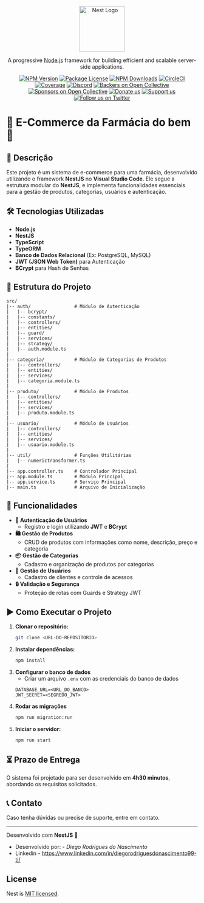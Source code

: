 <p align="center">
  <a href="http://nestjs.com/" target="blank"><img src="https://nestjs.com/img/logo-small.svg" width="120" alt="Nest Logo" /></a>
</p>

[circleci-image]: https://img.shields.io/circleci/build/github/nestjs/nest/master?token=abc123def456
[circleci-url]: https://circleci.com/gh/nestjs/nest

  <p align="center">A progressive <a href="http://nodejs.org" target="_blank">Node.js</a> framework for building efficient and scalable server-side applications.</p>
    <p align="center">
<a href="https://www.npmjs.com/~nestjscore" target="_blank"><img src="https://img.shields.io/npm/v/@nestjs/core.svg" alt="NPM Version" /></a>
<a href="https://www.npmjs.com/~nestjscore" target="_blank"><img src="https://img.shields.io/npm/l/@nestjs/core.svg" alt="Package License" /></a>
<a href="https://www.npmjs.com/~nestjscore" target="_blank"><img src="https://img.shields.io/npm/dm/@nestjs/common.svg" alt="NPM Downloads" /></a>
<a href="https://circleci.com/gh/nestjs/nest" target="_blank"><img src="https://img.shields.io/circleci/build/github/nestjs/nest/master" alt="CircleCI" /></a>
<a href="https://coveralls.io/github/nestjs/nest?branch=master" target="_blank"><img src="https://coveralls.io/repos/github/nestjs/nest/badge.svg?branch=master#9" alt="Coverage" /></a>
<a href="https://discord.gg/G7Qnnhy" target="_blank"><img src="https://img.shields.io/badge/discord-online-brightgreen.svg" alt="Discord"/></a>
<a href="https://opencollective.com/nest#backer" target="_blank"><img src="https://opencollective.com/nest/backers/badge.svg" alt="Backers on Open Collective" /></a>
<a href="https://opencollective.com/nest#sponsor" target="_blank"><img src="https://opencollective.com/nest/sponsors/badge.svg" alt="Sponsors on Open Collective" /></a>
  <a href="https://paypal.me/kamilmysliwiec" target="_blank"><img src="https://img.shields.io/badge/Donate-PayPal-ff3f59.svg" alt="Donate us"/></a>
    <a href="https://opencollective.com/nest#sponsor"  target="_blank"><img src="https://img.shields.io/badge/Support%20us-Open%20Collective-41B883.svg" alt="Support us"></a>
  <a href="https://twitter.com/nestframework" target="_blank"><img src="https://img.shields.io/twitter/follow/nestframework.svg?style=social&label=Follow" alt="Follow us on Twitter"></a>
</p>
  <!--[![Backers on Open Collective](https://opencollective.com/nest/backers/badge.svg)](https://opencollective.com/nest#backer)
  [![Sponsors on Open Collective](https://opencollective.com/nest/sponsors/badge.svg)](https://opencollective.com/nest#sponsor)-->

# 🏥 E-Commerce da Farmácia do bem 💊

## 📌 Descrição
Este projeto é um sistema de e-commerce para uma farmácia, desenvolvido utilizando o framework **NestJS** no **Visual Studio Code**. Ele segue a estrutura modular do **NestJS**, e implementa funcionalidades essenciais para a gestão de produtos, categorias, usuários e autenticação.

## 🛠️ Tecnologias Utilizadas
- **Node.js**
- **NestJS**
- **TypeScript**
- **TypeORM**
- **Banco de Dados Relacional** (Ex: PostgreSQL, MySQL)
- **JWT (JSON Web Token)** para Autenticação
- **BCrypt** para Hash de Senhas

## 📂 Estrutura do Projeto
```
src/
|-- auth/                # Módulo de Autenticação
|   |-- bcrypt/
|   |-- constants/
|   |-- controllers/
|   |-- entities/
|   |-- guard/
|   |-- services/
|   |-- strategy/
|   |-- auth.module.ts
|
|-- categoria/           # Módulo de Categorias de Produtos
|   |-- controllers/
|   |-- entities/
|   |-- services/
|   |-- categoria.module.ts
|
|-- produto/             # Módulo de Produtos
|   |-- controllers/
|   |-- entities/
|   |-- services/
|   |-- produto.module.ts
|
|-- usuario/             # Módulo de Usuários
|   |-- controllers/
|   |-- entities/
|   |-- services/
|   |-- usuario.module.ts
|
|-- util/                # Funções Utilitárias
|   |-- numerictransformer.ts
|
|-- app.controller.ts    # Controlador Principal
|-- app.module.ts        # Módulo Principal
|-- app.service.ts       # Serviço Principal
|-- main.ts              # Arquivo de Inicialização
```

## 🚀 Funcionalidades
- **🔐 Autenticação de Usuários**
  - Registro e login utilizando **JWT** e **BCrypt**
- **🛍️ Gestão de Produtos**
  - CRUD de produtos com informações como nome, descrição, preço e categoria
- **📦 Gestão de Categorias**
  - Cadastro e organização de produtos por categorias
- **👤 Gestão de Usuários**
  - Cadastro de clientes e controle de acessos
- **🔒 Validação e Segurança**
  - Proteção de rotas com Guards e Strategy JWT

## ▶️ Como Executar o Projeto
1. **Clonar o repositório:**
   ```bash
   git clone <URL-DO-REPOSITORIO>
   ```
2. **Instalar dependências:**
   ```bash
   npm install
   ```
3. **Configurar o banco de dados**
   - Criar um arquivo `.env` com as credenciais do banco de dados
   ```env
   DATABASE_URL=<URL_DO_BANCO>
   JWT_SECRET=<SEGREDO_JWT>
   ```
4. **Rodar as migrações**
   ```bash
   npm run migration:run
   ```
5. **Iniciar o servidor:**
   ```bash
   npm run start
   ```

## ⏳ Prazo de Entrega
O sistema foi projetado para ser desenvolvido em **4h30 minutos**, abordando os requisitos solicitados.

## 📞 Contato
Caso tenha dúvidas ou precise de suporte, entre em contato.

---
Desenvolvido com **NestJS** 🚀


- Desenvolvido por: - *Diego Rodrigues do Nascimento*
- Linkedin - https://www.linkedin.com/in/diegorodriguesdonascimento99-ti/

## License

Nest is [MIT licensed](https://github.com/nestjs/nest/blob/master/LICENSE).

